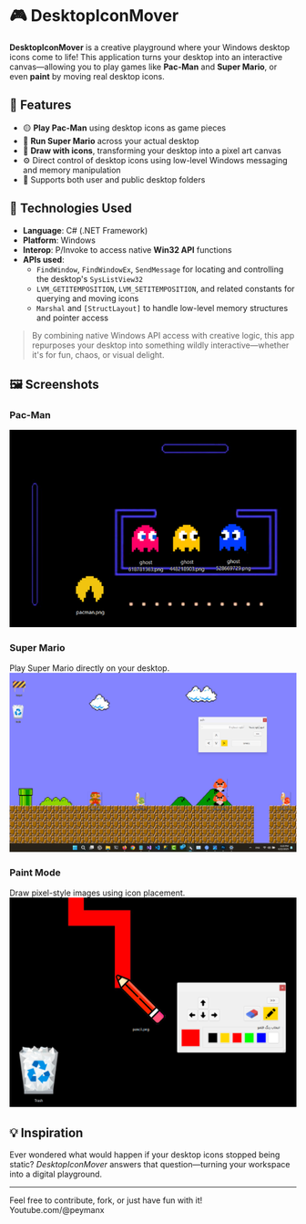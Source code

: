 ﻿# 🎮 DesktopIconMover

**DesktopIconMover** is a creative playground where your Windows desktop icons come to life! This application turns your desktop into an interactive canvas—allowing you to play games like **Pac-Man** and **Super Mario**, or even **paint** by moving real desktop icons.

## 🧩 Features

- 🟡 **Play Pac-Man** using desktop icons as game pieces  
- 🍄 **Run Super Mario** across your actual desktop  
- 🎨 **Draw with icons**, transforming your desktop into a pixel art canvas  
- ⚙️ Direct control of desktop icons using low-level Windows messaging and memory manipulation  
- 📁 Supports both user and public desktop folders

## 🚀 Technologies Used

- **Language**: C# (.NET Framework)  
- **Platform**: Windows  
- **Interop**: P/Invoke to access native **Win32 API** functions  
- **APIs used**:
  - `FindWindow`, `FindWindowEx`, `SendMessage` for locating and controlling the desktop's `SysListView32`
  - `LVM_GETITEMPOSITION`, `LVM_SETITEMPOSITION`, and related constants for querying and moving icons  
  - `Marshal` and `[StructLayout]` to handle low-level memory structures and pointer access

> By combining native Windows API access with creative logic, this app repurposes your desktop into something wildly interactive—whether it's for fun, chaos, or visual delight.

## 🖼️ Screenshots

### Pac-Man  
![Pacman on Desktop Icons](./Screenshots/shot1_pacman.png)

### Super Mario  
Play Super Mario directly on your desktop.  
![Mario on Desktop Icons](./Screenshots/shot2_mario.png)

### Paint Mode  
Draw pixel-style images using icon placement.  
![Paint Mode](./Screenshots/paint.png)

## 💡 Inspiration

Ever wondered what would happen if your desktop icons stopped being static? *DesktopIconMover* answers that question—turning your workspace into a digital playground.

---

Feel free to contribute, fork, or just have fun with it!   
Youtube.com/@peymanx
